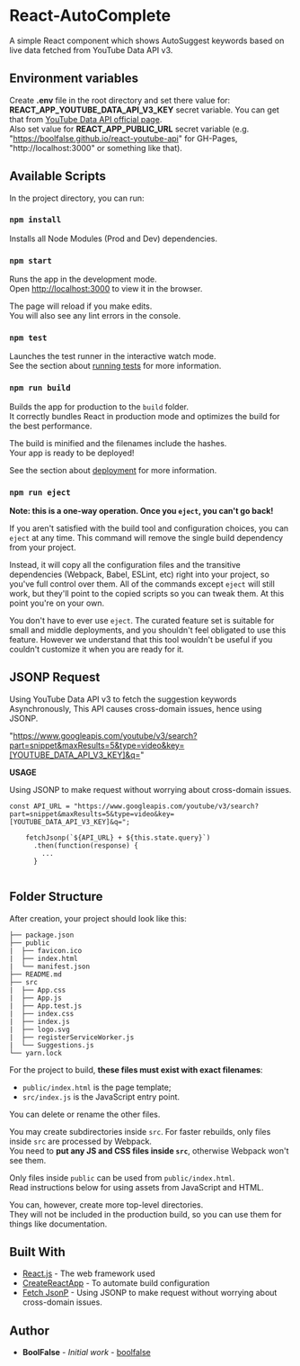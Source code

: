 
# React-AutoComplete

A simple React component which shows AutoSuggest keywords based on live data fetched from YouTube Data API v3.

## Environment variables

Create **.env** file in the root directory and set there value for:
**REACT_APP_YOUTUBE_DATA_API_V3_KEY** secret variable. You can get that from [YouTube Data API official page](https://developers.google.com/youtube/v3/getting-started).
<br>
Also set value for **REACT_APP_PUBLIC_URL** secret variable (e.g. "https://boolfalse.github.io/react-youtube-api" for GH-Pages, "http://localhost:3000" or something like that).

## Available Scripts

In the project directory, you can run:

### `npm install`

Installs all Node Modules (Prod and Dev) dependencies.

### `npm start`

Runs the app in the development mode.<br>
Open [http://localhost:3000](http://localhost:3000) to view it in the browser.

The page will reload if you make edits.<br>
You will also see any lint errors in the console.

### `npm test`

Launches the test runner in the interactive watch mode.<br>
See the section about [running tests](#running-tests) for more information.

### `npm run build`

Builds the app for production to the `build` folder.<br>
It correctly bundles React in production mode and optimizes the build for the best performance.

The build is minified and the filenames include the hashes.<br>
Your app is ready to be deployed!

See the section about [deployment](#deployment) for more information.

### `npm run eject`

**Note: this is a one-way operation. Once you `eject`, you can't go back!**

If you aren't satisfied with the build tool and configuration choices, you can `eject` at any time. This command will remove the single build dependency from your project.

Instead, it will copy all the configuration files and the transitive dependencies (Webpack, Babel, ESLint, etc) right into your project, so you've full control over them. All of the commands except `eject` will still work, but they'll point to the copied scripts so you can tweak them. At this point you're on your own.

You don't have to ever use `eject`. The curated feature set is suitable for small and middle deployments, and you shouldn't feel obligated to use this feature. However we understand that this tool wouldn't be useful if you couldn't customize it when you are ready for it.



## JSONP Request

Using YouTube Data API v3 to fetch the suggestion keywords Asynchronously, This API causes cross-domain issues, hence using JSONP.

"https://www.googleapis.com/youtube/v3/search?part=snippet&maxResults=5&type=video&key=[YOUTUBE_DATA_API_V3_KEY]&q="

  **USAGE**

Using JSONP to make request without worrying about cross-domain issues.

```
const API_URL = "https://www.googleapis.com/youtube/v3/search?part=snippet&maxResults=5&type=video&key=[YOUTUBE_DATA_API_V3_KEY]&q=";

    fetchJsonp(`${API_URL} + ${this.state.query}`)
      .then(function(response) {
        ...
      }
  
```

## Folder Structure

After creation, your project should look like this:

```
├── package.json
├── public
|  ├── favicon.ico
|  ├── index.html
|  └── manifest.json
├── README.md
├── src
|  ├── App.css
|  ├── App.js
|  ├── App.test.js
|  ├── index.css
|  ├── index.js
|  ├── logo.svg
|  ├── registerServiceWorker.js
|  └── Suggestions.js
└── yarn.lock
```

For the project to build, **these files must exist with exact filenames**:

* `public/index.html` is the page template;
* `src/index.js` is the JavaScript entry point.

You can delete or rename the other files.

You may create subdirectories inside `src`. For faster rebuilds, only files inside `src` are processed by Webpack.<br>
You need to **put any JS and CSS files inside `src`**, otherwise Webpack won't see them.

Only files inside `public` can be used from `public/index.html`.<br>
Read instructions below for using assets from JavaScript and HTML.

You can, however, create more top-level directories.<br>
They will not be included in the production build, so you can use them for things like documentation.



## Built With

* [React.js](https://reactjs.org/) - The web framework used
* [CreateReactApp](https://github.com/facebook/create-react-app) - To automate build configuration
* [Fetch JsonP](https://www.npmjs.com/package/fetch-jsonp) - Using JSONP to make request without worrying about cross-domain issues.

## Author

* **BoolFalse** - *Initial work* - [boolfalse](https://github.com/boolfalse)
